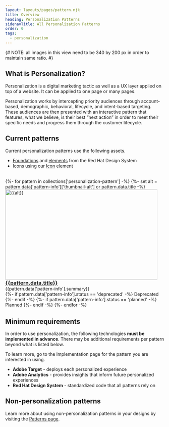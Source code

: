 ```yaml
---
layout: layouts/pages/pattern.njk
title: Overview
heading: Personalization Patterns
sidenavTitle: All Personalization Patterns
order: 0
tags:
  - personalization
---
```


<link data-helmet
      rel="stylesheet"
      href="/assets/packages/@rhds/elements/elements/rh-tile/rh-tile-lightdom.css">

<style data-helmet>
  #patterns-nav {
    margin-block: var(--rh-space--2xl, 32px);
  }
  rh-tile h3 {
    margin: 0 !important;
  }
  rh-tile p {
    margin-block: 0 0 !important;
  }
</style>

<script data-helmet type="module">
  import '@rhds/elements/rh-tile/rh-tile.js';
  import '@rhds/elements/rh-tag/rh-tag.js';
</script>

{# NOTE: all images in this view need to be 340 by 200 px in order to maintain same ratio. #}

## What is Personalization?

Personalization is a digital marketing tactic as well as a UX layer applied on top of a website. It can be applied to one page or many pages.

Personalization works by intercepting priority audiences through account-based, demographic, behavioral, lifecycle, and intent-based targeting. These audiences are then presented with an interactive pattern that features, what we believe, is their best “next action” in order to meet their specific needs and progress them through the customer lifecycle.

## Current patterns

Current personalization patterns use the following assets.

- [Foundations](/foundations/) and [elements](/elements/) from the Red Hat Design System
- Icons using our [Icon](/elements/icon/) element

<nav id="patterns-nav" class="grid xs-two-columns sm-two-columns">
    {%- for pattern in collections['personalization-pattern'] -%}
    {%- set alt = pattern.data['pattern-info']['thumbnail-alt'] or pattern.data.title -%}
    <rh-tile >
        <uxdot-example slot="image" no-border transparent variant="full">
            <img alt="{{alt}}"
                width="482"
                height="286"
                src="{{pattern.data['pattern-info'].thumbnail}}">
        </uxdot-example>
        <h3 slot="headline"><a href="{{pattern.url}}">{{pattern.data.title}}</a></h3>
        <p>{{pattern.data['pattern-info'].summary}}</p>
        {%- if pattern.data['pattern-info'].status == 'deprecated' -%}
          <rh-tag slot="footer" variant="filled" color="orange" icon="close-circle-fill">Deprecated</rh-tag>
        {%- endif -%}
        {%- if pattern.data['pattern-info'].status == 'planned' -%}
          <rh-tag slot="footer" color="purple" variant="filled" icon="notification-fill">Planned</rh-tag>
        {%- endif -%}
    </rh-tile>
    {%- endfor -%}
</nav>

## Minimum requirements

In order to use personalization, the following technologies **must be implemented in advance**. There may be additional requirements per pattern beyond what is listed below.

To learn more, go to the Implementation page for the pattern you are interested in using.

- **Adobe Target** - deploys each personalized experience
- **Adobe Analytics** - provides insights that inform future personalized experiences
- **Red Hat Design System** - standardized code that all patterns rely on

<uxdot-feedback>
  <h2>Non-personalization patterns</h2>
  
  Learn more about using non-personalization patterns in your designs by visiting the [Patterns page][patternspage].

</uxdot-feedback>

[feedbackform]: https://url.corp.redhat.com/rhds-work-intake
[feedbackemail]: mailto:digital-design-system@redhat.com
[patternspage]: /patterns/